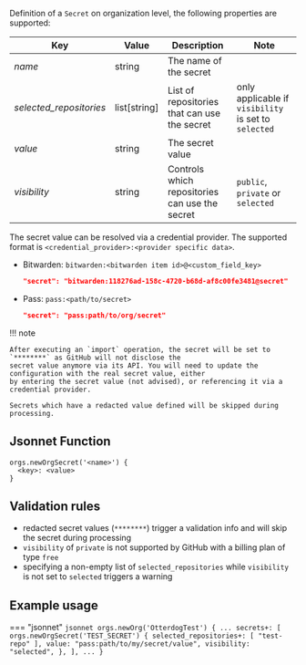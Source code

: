 Definition of a `Secret` on organization level, the following properties are supported:

| Key                     | Value          | Description                                    | Note                                                 |
|-------------------------|----------------|------------------------------------------------|------------------------------------------------------|
| _name_                  | string         | The name of the secret                         |                                                      |
| _selected_repositories_ | list[string]   | List of repositories that can use the secret   | only applicable if `visibility` is set to `selected` |
| _value_                 | string         | The secret value                               |                                                      |
| _visibility_            | string         | Controls which repositories can use the secret | `public`, `private` or `selected`                    |

The secret value can be resolved via a credential provider. The supported format is `<credential_provider>:<provider specific data>`.

- Bitwarden: `bitwarden:<bitwarden item id>@<custom_field_key>`

    ``` json
    "secret": "bitwarden:118276ad-158c-4720-b68d-af8c00fe3481@secret"
    ```

- Pass: `pass:<path/to/secret>`

    ``` json
    "secret": "pass:path/to/org/secret"
    ```

!!! note

    After executing an `import` operation, the secret will be set to `********` as GitHub will not disclose the
    secret value anymore via its API. You will need to update the configuration with the real secret value, either
    by entering the secret value (not advised), or referencing it via a credential provider.

    Secrets which have a redacted value defined will be skipped during processing.

## Jsonnet Function

``` jsonnet
orgs.newOrgSecret('<name>') {
  <key>: <value>
}
```

## Validation rules

- redacted secret values (`********`) trigger a validation info and will skip the secret during processing
- `visibility` of `private` is not supported by GitHub with a billing plan of type `free`
- specifying a non-empty list of `selected_repositories` while `visibility` is not set to `selected` triggers a warning

## Example usage

=== "jsonnet"
    ``` jsonnet
    orgs.newOrg('OtterdogTest') {
      ...
      secrets+: [
        orgs.newOrgSecret('TEST_SECRET') {
          selected_repositories+: [
            "test-repo"
          ],
          value: "pass:path/to/my/secret/value",
          visibility: "selected",
        },
      ],
      ...
    }
    ```
